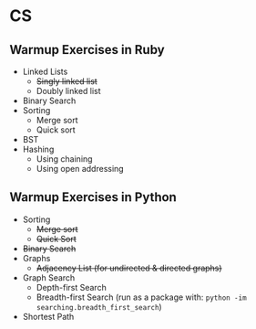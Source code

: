 # CS

## Warmup Exercises in Ruby
* Linked Lists
  * ~~Singly linked list~~
  * Doubly linked list
* Binary Search
* Sorting
  * Merge sort
  * Quick sort
* BST
* Hashing
  * Using chaining
  * Using open addressing

## Warmup Exercises in Python

* Sorting
  * ~~Merge sort~~
  * ~~Quick Sort~~
* ~~Binary Search~~
* Graphs
  * ~~Adjacency List (for undirected & directed graphs)~~
* Graph Search
  * Depth-first Search
  * Breadth-first Search (run as a package with: ```python -im searching.breadth_first_search```)
* Shortest Path
